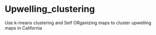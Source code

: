 # Upwelling_clustering
Use k-means clustering and Self ORganizing maps to cluster upwelling maps in California
